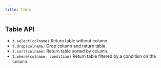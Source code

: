 ```yaml
---
title: Table
---
```


## Table API

* `t.select(colname)`
    Return table without column.
* `t.drop(colname)`
    Drop column and return table
* `t.sort(colname)`
    Return table sorted by column.
* `t.where(colname, condition)`
    Return table filtered by a condition on the column.